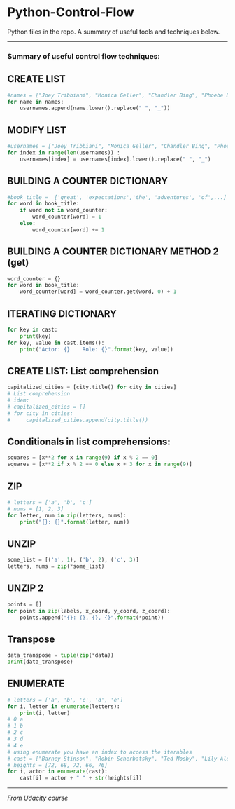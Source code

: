 # Python-Control-Flow

Python files in the repo. A summary of useful tools and techniques below.



---

### Summary of useful control flow techniques: 

## CREATE LIST
```python
#names = ["Joey Tribbiani", "Monica Geller", "Chandler Bing", "Phoebe Buffay"]
for name in names:
    usernames.append(name.lower().replace(" ", "_"))
```


## MODIFY LIST 
```python
#usernames = ["Joey Tribbiani", "Monica Geller", "Chandler Bing", "Phoebe Buffay"]
for index in range(len(usernames)) :
    usernames[index] = usernames[index].lower().replace(" ", "_")
```


## BUILDING A COUNTER DICTIONARY 
```python
#book_title =  ['great', 'expectations','the', 'adventures', 'of',...]
for word in book_title:
    if word not in word_counter:
        word_counter[word] = 1
    else:
        word_counter[word] += 1
```


## BUILDING A COUNTER DICTIONARY METHOD 2 (get)
```python
word_counter = {}
for word in book_title:
    word_counter[word] = word_counter.get(word, 0) + 1
```
    

## ITERATING DICTIONARY
```python
for key in cast:
    print(key)
for key, value in cast.items():
    print("Actor: {}    Role: {}".format(key, value))
```


## CREATE LIST: List comprehension
```python
capitalized_cities = [city.title() for city in cities]  
# List comprehension
# idem:
# capitalized_cities = []
# for city in cities:
#     capitalized_cities.append(city.title())
```

## Conditionals in list comprehensions:
```python
squares = [x**2 for x in range(9) if x % 2 == 0]
squares = [x**2 if x % 2 == 0 else x + 3 for x in range(9)]
```

## ZIP
```python
# letters = ['a', 'b', 'c']
# nums = [1, 2, 3]
for letter, num in zip(letters, nums):
    print("{}: {}".format(letter, num))
```

## UNZIP
```python
some_list = [('a', 1), ('b', 2), ('c', 3)]
letters, nums = zip(*some_list)
```


## UNZIP 2
```python
points = []
for point in zip(labels, x_coord, y_coord, z_coord):
    points.append("{}: {}, {}, {}".format(*point))
```

## Transpose
```python
data_transpose = tuple(zip(*data))
print(data_transpose)
```

## ENUMERATE
```python
# letters = ['a', 'b', 'c', 'd', 'e']
for i, letter in enumerate(letters):
    print(i, letter)
# 0 a
# 1 b
# 2 c
# 3 d
# 4 e
# using enumerate you have an index to access the iterables
# cast = ["Barney Stinson", "Robin Scherbatsky", "Ted Mosby", "Lily Aldrin", "Marshall Eriksen"]
# heights = [72, 68, 72, 66, 76]
for i, actor in enumerate(cast):
    cast[i] = actor + " " + str(heights[i])
```

---
*From Udacity course*

